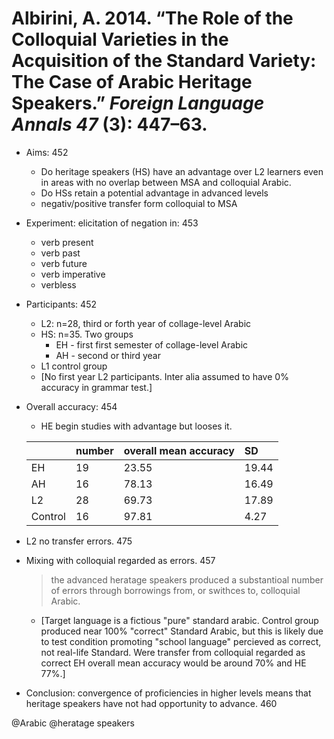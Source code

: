 # Albirini, A. 2014. “The Role of the Colloquial Varieties in the Acquisition of the Standard Variety: The Case of Arabic Heritage Speakers.” *Foreign Language Annals 47* (3): 447–63.

- Aims: 452
    - Do heritage speakers (HS) have an advantage over L2 learners even in areas with no overlap between MSA and colloquial Arabic.
    - Do HSs retain a potential advantage in advanced levels
    - negativ/positive transfer form colloquial to MSA

- Experiment: elicitation of negation in: 453
    - verb present
    - verb past
    - verb future
    - verb imperative
    - verbless

- Participants: 452
    - L2: n=28, third or forth year of collage-level Arabic
    - HS: n=35. Two groups
        - EH - first first semester of collage-level Arabic
        - AH - second or third year
     - L1 control group
     - [No first year L2 participants. Inter alia assumed to have 0% accuracy in grammar test.]

- Overall accuracy: 454
    
    - HE begin studies with advantage but looses it.

    |         | number | overall mean accuracy | SD    |
    | :-      | :-     | :-                    | :-    |
    | EH      | 19     | 23.55                 | 19.44 |
    | AH      | 16     | 78.13                 | 16.49 |
    | L2      | 28     | 69.73                 | 17.89 |
    | Control | 16     | 97.81                 | 4.27  |

- L2 no transfer errors. 475

- Mixing with colloquial regarded as errors. 457  

    > the advanced heratage speakers produced a substantioal number of errors through borrowings from, or swithces to, colloquial Arabic.

    - [Target language is a fictious "pure" standard arabic. Control group produced near 100% "correct" Standard Arabic, but this is likely due to test condition promoting "school language" percieved as correct, not real-life Standard. Were transfer from colloquial regarded as correct EH overall mean accuracy would be around 70% and HE 77%.]

- Conclusion: convergence of proficiencies in higher levels means that heritage speakers have not had opportunity to advance. 460

@Arabic
@heratage speakers
